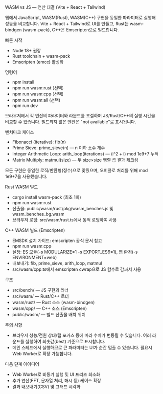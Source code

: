 WASM vs JS — 연산 대결 (Vite + React + Tailwind)

웹에서 JavaScript, WASM(Rust), WASM(C++) 구현을 동일한 파라미터로 실행해 성능을 비교합니다. Vite + React + Tailwind로 UI를 만들고, Rust는 wasm-bindgen (wasm-pack), C++은 Emscripten으로 빌드합니다.

빠른 시작
- Node 18+ 권장
- Rust toolchain + wasm-pack
- Emscripten (emcc) 활성화

명령어
- npm install
- npm run wasm:rust  (선택)
- npm run wasm:cpp   (선택)
- npm run wasm:all   (선택)
- npm run dev

브라우저에서 각 연산의 파라미터와 라운드를 조절하며 JS/Rust/C++의 실행 시간을 비교할 수 있습니다. 빌드되지 않은 엔진은 "not available"로 표시됩니다.

벤치마크 케이스
- Fibonacci (iterative): fib(n)
- Prime Sieve: prime_sieve(n) — n 이하 소수 개수
- Integer Arithmetic Loop: arith_loop(iterations) — (i^2 + i) mod 1e9+7 누적
- Matrix Multiply: matmul(size) — 두 size×size 행렬 곱 결과 체크섬

모든 구현은 동일한 로직/반환형(정수)으로 맞췄으며, 오버플로 처리를 위해 mod 1e9+7을 사용했습니다.

Rust WASM 빌드
- cargo install wasm-pack  (최초 1회)
- npm run wasm:rust
- 산출물: public/wasm/rust/pkg/wasm_benches.js 및 wasm_benches_bg.wasm
- 브라우저 로딩: src/wasm/rust.ts에서 동적 로딩하여 사용

C++ WASM 빌드 (Emscripten)
- EMSDK 설치 가이드: emscripten 공식 문서 참고
- npm run wasm:cpp
- 설정: ES 모듈(-s MODULARIZE=1 -s EXPORT_ES6=1), 웹 환경(-s ENVIRONMENT=web)
- 내보내기: fib, prime_sieve, arith_loop, matmul
- src/wasm/cpp.ts에서 emscripten cwrap으로 JS 함수로 감싸서 사용

구조
- src/bench/ — JS 구현과 러너
- src/wasm/ — Rust/C++ 로더
- wasm/rust/ — Rust 소스 (wasm-bindgen)
- wasm/cpp/ — C++ 소스 (Emscripten)
- public/wasm/ — 빌드 산출물 배치 위치

주의 사항
- 브라우저 성능/전원 상태/탭 포커스 등에 따라 수치가 변동될 수 있습니다. 여러 라운드를 실행하여 최솟값(best) 기준으로 표시합니다.
- 메인 스레드에서 실행하므로 큰 파라미터는 UI가 순간 멈출 수 있습니다. 필요시 Web Worker로 확장 가능합니다.

다음 단계 아이디어
- Web Worker로 비동기 실행 및 UI 프리즈 최소화
- 추가 연산(FFT, 문자열 처리, 해시 등) 케이스 확장
- 결과 내보내기(CSV) 및 그래프 시각화

